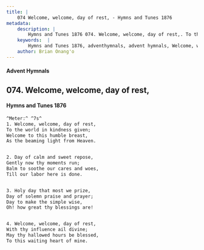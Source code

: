 ```yaml
---
title: |
    074 Welcome, welcome, day of rest, - Hymns and Tunes 1876
metadata:
    description: |
        Hymns and Tunes 1876 074. Welcome, welcome, day of rest,. To the world in kindness given; Welcome to this humble breast, As the beaming light from Heaven. 
    keywords:  |
        Hymns and Tunes 1876, adventhymnals, advent hymnals, Welcome, welcome, day of rest,, To the world in kindness given;, 
    author: Brian Onang'o
---
```


#### Advent Hymnals
## 074. Welcome, welcome, day of rest,
####  Hymns and Tunes 1876

```txt
^Meter:^ ^7s^
1. Welcome, welcome, day of rest,
To the world in kindness given;
Welcome to this humble breast,
As the beaming light from Heaven.


2. Day of calm and sweet repose,
Gently now thy moments run;
Balm to soothe our cares and woes,
Till our labor here is done.


3. Holy day that most we prize,
Day of solemn praise and prayer;
Day to make the simple wise,
Oh! how great thy blessings are!


4. Welcome, welcome, day of rest,
With thy influence ail divine;
May thy hallowed hours be blessed,
To this waiting heart of mine.
```
